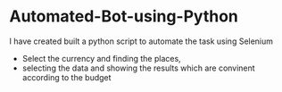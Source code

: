 # Automated-Bot-using-Python

I have created built a python script to automate the task using Selenium
* Select the currency and finding the places, 
* selecting the data and showing the results which are convinent according to the budget
